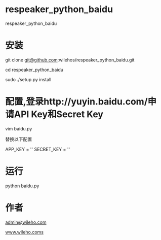 # respeaker_python_baidu

respeaker_python_baidu

# 安装

git clone git@github.com:wilehos/respeaker_python_baidu.git

cd respeaker_python_baidu

sudo ./setup.py install


# 配置,登录http://yuyin.baidu.com/申请API Key和Secret Key

 vim baidu.py

 替换以下配置

 APP_KEY = ''
 SECRET_KEY = ''

 # 运行

 python baidu.py


  # 作者

  admin@wileho.com

  www.wileho.coms

